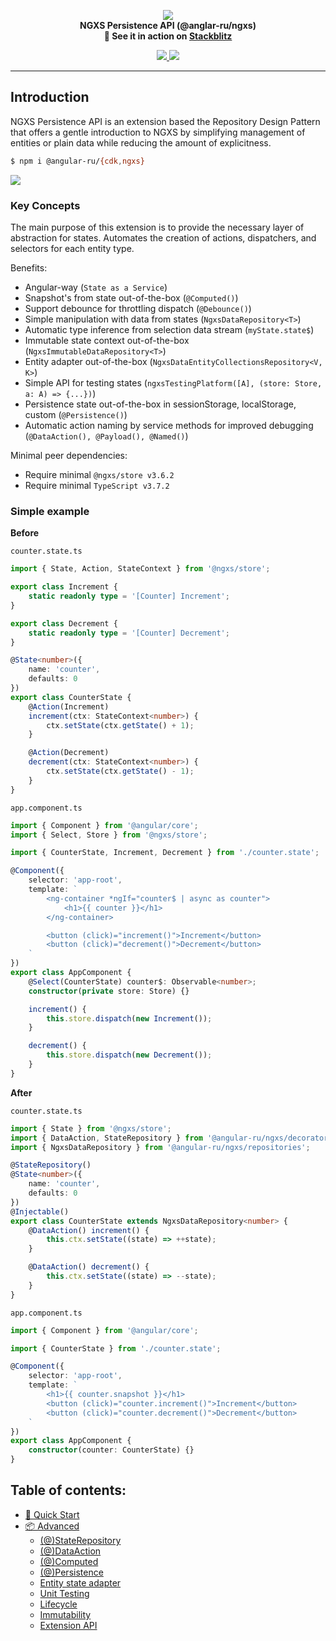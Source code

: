 <p align="center">
  <img src="https://raw.githubusercontent.com/ngxs/store/master/docs/assets/logo.png">
  <br />
  <b>NGXS Persistence API (@anglar-ru/ngxs)</b> <br />
  <b>🚀 See it in action on <a href="https://stackblitz.com/edit/ngxs-example-counter-app?file=src/app/count.state.ts">Stackblitz</a></b>
  <br />
</p>

<p align="center">
  <a href="https://badge.fury.io/js/%40angular-ru%2Fngxs">
    <img src="https://badge.fury.io/js/%40angular-ru%2Fngxs.svg" />
  </a>
  <a href="https://npm-stat.com/charts.html?package=%40angular-ru%2Fngxs&from=2019-09-01">
    <img src="https://img.shields.io/npm/dm/@angular-ru/ngxs" />
  </a>
</p>

---

## Introduction

NGXS Persistence API is an extension based the Repository Design Pattern that offers a gentle introduction to NGXS by
simplifying management of entities or plain data while reducing the amount of explicitness.

```bash
$ npm i @angular-ru/{cdk,ngxs}
```

![](https://habrastorage.org/webt/jd/t4/wo/jdt4woihu-chhiwlqqd4eogpelu.png)

### Key Concepts

The main purpose of this extension is to provide the necessary layer of abstraction for states. Automates the creation
of actions, dispatchers, and selectors for each entity type.

Benefits:

-   Angular-way (`State as a Service`)
-   Snapshot's from state out-of-the-box (`@Computed()`)
-   Support debounce for throttling dispatch (`@Debounce()`)
-   Simple manipulation with data from states (`NgxsDataRepository<T>`)
-   Automatic type inference from selection data stream (`myState.state$`)
-   Immutable state context out-of-the-box (`NgxsImmutableDataRepository<T>`)
-   Entity adapter out-of-the-box (`NgxsDataEntityCollectionsRepository<V, K>`)
-   Simple API for testing states (`ngxsTestingPlatform([A], (store: Store, a: A) => {...})`)
-   Persistence state out-of-the-box in sessionStorage, localStorage, custom (`@Persistence()`)
-   Automatic action naming by service methods for improved debugging (`@DataAction(), @Payload(), @Named()`)

Minimal peer dependencies:

-   Require minimal `@ngxs/store v3.6.2`
-   Require minimal `TypeScript v3.7.2`

### Simple example

**Before**

`counter.state.ts`

```typescript
import { State, Action, StateContext } from '@ngxs/store';

export class Increment {
    static readonly type = '[Counter] Increment';
}

export class Decrement {
    static readonly type = '[Counter] Decrement';
}

@State<number>({
    name: 'counter',
    defaults: 0
})
export class CounterState {
    @Action(Increment)
    increment(ctx: StateContext<number>) {
        ctx.setState(ctx.getState() + 1);
    }

    @Action(Decrement)
    decrement(ctx: StateContext<number>) {
        ctx.setState(ctx.getState() - 1);
    }
}
```

`app.component.ts`

```typescript
import { Component } from '@angular/core';
import { Select, Store } from '@ngxs/store';

import { CounterState, Increment, Decrement } from './counter.state';

@Component({
    selector: 'app-root',
    template: `
        <ng-container *ngIf="counter$ | async as counter">
            <h1>{{ counter }}</h1>
        </ng-container>

        <button (click)="increment()">Increment</button>
        <button (click)="decrement()">Decrement</button>
    `
})
export class AppComponent {
    @Select(CounterState) counter$: Observable<number>;
    constructor(private store: Store) {}

    increment() {
        this.store.dispatch(new Increment());
    }

    decrement() {
        this.store.dispatch(new Decrement());
    }
}
```

**After**

`counter.state.ts`

```typescript
import { State } from '@ngxs/store';
import { DataAction, StateRepository } from '@angular-ru/ngxs/decorators';
import { NgxsDataRepository } from '@angular-ru/ngxs/repositories';

@StateRepository()
@State<number>({
    name: 'counter',
    defaults: 0
})
@Injectable()
export class CounterState extends NgxsDataRepository<number> {
    @DataAction() increment() {
        this.ctx.setState((state) => ++state);
    }

    @DataAction() decrement() {
        this.ctx.setState((state) => --state);
    }
}
```

`app.component.ts`

```typescript
import { Component } from '@angular/core';

import { CounterState } from './counter.state';

@Component({
    selector: 'app-root',
    template: `
        <h1>{{ counter.snapshot }}</h1>
        <button (click)="counter.increment()">Increment</button>
        <button (click)="counter.decrement()">Decrement</button>
    `
})
export class AppComponent {
    constructor(counter: CounterState) {}
}
```

## Table of contents:

-   [🚀 Quick Start](quick-start.md)
-   [📦 Advanced](#table-of-contents)
    -   [(@)StateRepository](state-repository.md)
    -   [(@)DataAction](data-action.md)
    -   [(@)Computed](computed.md)
    -   [(@)Persistence](persistence-state.md)
    -   [Entity state adapter](entity.md)
    -   [Unit Testing](testing.md)
    -   [Lifecycle](lifecycle.md)
    -   [Immutability](immutability.md)
    -   [Extension API](extension-api.md)

